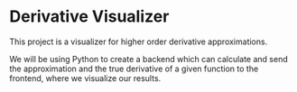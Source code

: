 # Derivative Visualizer

This project is a visualizer for higher order derivative approximations.

We will be using Python to create a backend which can calculate and send
the approximation and the true derivative of a given function to the frontend,
where we visualize our results.
